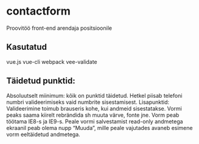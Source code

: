 # contactform

Proovitöö front-end arendaja positsioonile

## Kasutatud
vue.js
vue-cli
webpack
vee-validate

## Täidetud punktid:
Absoluutselt miinimum: kõik on punktid täidetud. Hetkel piisab telefoni numbri valideerimiseks vaid numbrite sisestamisest.
Lisapunktid:
Valideerimine toimub brauseris kohe, kui andmeid sisestatakse.
Vormi peaks saama kiirelt rebrändida sh muuta värve, fonte jne.
Vorm peab töötama IE8-s ja IE9-s.
Peale vormi salvestamist read-only andmetega ekraanil peab olema nupp “Muuda”, mille peale vajutades avaneb esimene vorm eeltäidetud andmetega.

